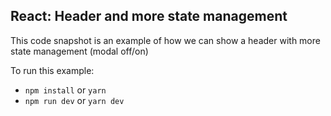 ## React: Header and more state management ##

This code snapshot is an example of how we can show a header with more state management (modal off/on)

To run this example:

- `npm install` or `yarn`
- `npm run dev` or `yarn dev`
